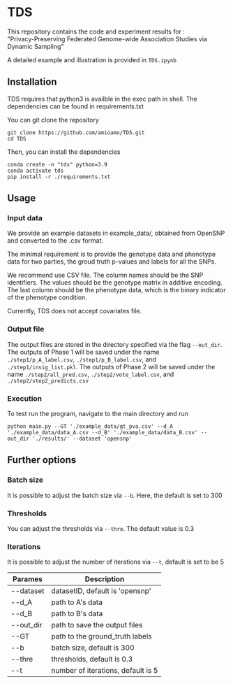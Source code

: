 # TDS
This repository contains the code and experiment results for : <br>
"Privacy-Preserving Federated Genome-wide Association Studies via Dynamic Sampling"<br>

A detailed example and illustration is provided in `TDS.ipynb`
## Installation

TDS requires that python3 is availble in the exec path in shell. The dependencies can be found in requirements.txt

You can git clone the repository
```
git clone https://github.com/amioamo/TDS.git
cd TDS
```

Then, you can install the dependencies
```
conda create -n "tds" python=3.9 
conda activate tds
pip install -r ./requirements.txt
```

## Usage

### Input data
We provide an example datasets in example_data/, obtained from OpenSNP and converted to the .csv format.

The minimal requirement is to provide the genotype data and phenotype data for two parties, the groud truth p-values and labels for all the SNPs.

We recommend use CSV file. The column names should be the SNP identifiers. The values should be the genotype matrix in additive encoding. The last column should be the phenotype data, which is the binary indicator of the phenotype condition. 

Currently, TDS does not accept covariates file. 

### Output file
The output files are stored in the directory specified via the flag `--out_dir`. The outputs of Phase 1 will be saved under the name `./step1/p_A_label.csv`, `./step1/p_B_label.csv`, and `./step1/insig_list.pkl`.
The outputs of Phase 2 will be saved under the name `./step2/all_pred.csv`, `./step2/vote_label.csv`, and `./step2/step2_predicts.csv`

### Execution
To test run the program, navigate to the main directory and run 

```python main.py --GT './example_data/gt_pva.csv' --d_A './example_data/data_A.csv --d_B' './example_data/data_B.csv' --out_dir './results/' --dataset 'opensnp'```

## Further options
### Batch size
It is possible to adjust the batch size via `--b`. Here, the default is set to 300

### Thresholds
You can adjust the thresholds via `--thre`. The default value is 0.3

### Iterations
It is possible to adjust the number of iterations via `--t`, default is set to be 5



| Parames   | Description                        |
|-----------|------------------------------------|
| --dataset | datasetID, default is 'opensnp'    |
| --d_A     | path to A's data                   |
| --d_B     | path to B's data                   |
| --out_dir | path to save the output files      |
| --GT      | path to the ground_truth labels    |
| --b       | batch size, default is 300         |
| --thre    | thresholds, default is 0.3         |
| --t       | number of iterations, default is 5 |

